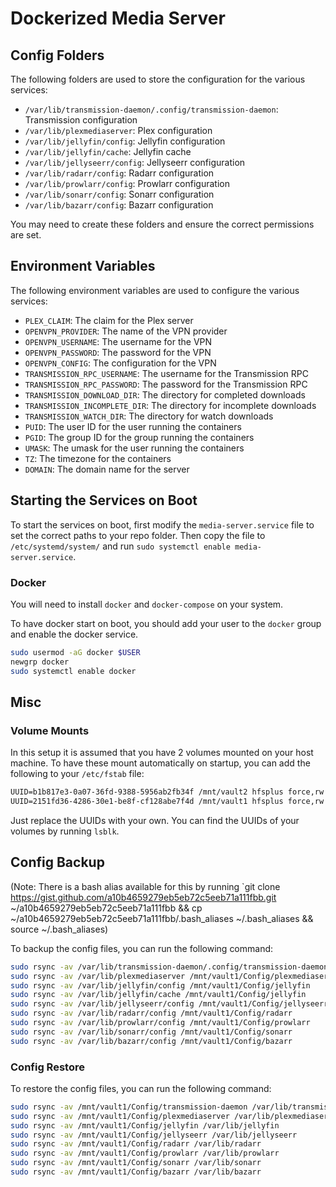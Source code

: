 # Dockerized Media Server

## Config Folders

The following folders are used to store the configuration for the various services:

- `/var/lib/transmission-daemon/.config/transmission-daemon`: Transmission configuration
- `/var/lib/plexmediaserver`: Plex configuration
- `/var/lib/jellyfin/config`: Jellyfin configuration
- `/var/lib/jellyfin/cache`: Jellyfin cache
- `/var/lib/jellyseerr/config`: Jellyseerr configuration
- `/var/lib/radarr/config`: Radarr configuration
- `/var/lib/prowlarr/config`: Prowlarr configuration
- `/var/lib/sonarr/config`: Sonarr configuration
- `/var/lib/bazarr/config`: Bazarr configuration

You may need to create these folders and ensure the correct permissions are set.

## Environment Variables

The following environment variables are used to configure the various services:

- `PLEX_CLAIM`: The claim for the Plex server
- `OPENVPN_PROVIDER`: The name of the VPN provider
- `OPENVPN_USERNAME`: The username for the VPN
- `OPENVPN_PASSWORD`: The password for the VPN
- `OPENVPN_CONFIG`: The configuration for the VPN
- `TRANSMISSION_RPC_USERNAME`: The username for the Transmission RPC
- `TRANSMISSION_RPC_PASSWORD`: The password for the Transmission RPC
- `TRANSMISSION_DOWNLOAD_DIR`: The directory for completed downloads
- `TRANSMISSION_INCOMPLETE_DIR`: The directory for incomplete downloads
- `TRANSMISSION_WATCH_DIR`: The directory for watch downloads
- `PUID`: The user ID for the user running the containers
- `PGID`: The group ID for the group running the containers
- `UMASK`: The umask for the user running the containers
- `TZ`: The timezone for the containers
- `DOMAIN`: The domain name for the server

## Starting the Services on Boot

To start the services on boot, first modify the `media-server.service` file to set the correct paths to your repo folder. Then copy the file to `/etc/systemd/system/` and run `sudo systemctl enable media-server.service`.

### Docker

You will need to install `docker` and `docker-compose` on your system.

To have docker start on boot, you should add your user to the `docker` group and enable the docker
service.

```bash
sudo usermod -aG docker $USER
newgrp docker
sudo systemctl enable docker
```

## Misc

### Volume Mounts

In this setup it is assumed that you have 2 volumes mounted on your host machine. To have these mount automatically on startup, you can add the following to your `/etc/fstab` file:

```txt
UUID=b1b817e3-0a07-36fd-9388-5956ab2fb34f /mnt/vault2 hfsplus force,rw 0 1
UUID=2151fd36-4286-30e1-be8f-cf128abe7f4d /mnt/vault1 hfsplus force,rw 0 1
```

Just replace the UUIDs with your own. You can find the UUIDs of your volumes by running `lsblk`.

## Config Backup

(Note: There is a bash alias available for this by running `git clone https://gist.github.com/a10b4659279eb5eb72c5eeb71a111fbb.git ~/a10b4659279eb5eb72c5eeb71a111fbb && cp ~/a10b4659279eb5eb72c5eeb71a111fbb/.bash_aliases ~/.bash_aliases && source ~/.bash_aliases)

To backup the config files, you can run the following command:

```bash
sudo rsync -av /var/lib/transmission-daemon/.config/transmission-daemon /mnt/vault1/Config/transmission-daemon
sudo rsync -av /var/lib/plexmediaserver /mnt/vault1/Config/plexmediaserver
sudo rsync -av /var/lib/jellyfin/config /mnt/vault1/Config/jellyfin
sudo rsync -av /var/lib/jellyfin/cache /mnt/vault1/Config/jellyfin
sudo rsync -av /var/lib/jellyseerr/config /mnt/vault1/Config/jellyseerr
sudo rsync -av /var/lib/radarr/config /mnt/vault1/Config/radarr
sudo rsync -av /var/lib/prowlarr/config /mnt/vault1/Config/prowlarr
sudo rsync -av /var/lib/sonarr/config /mnt/vault1/Config/sonarr
sudo rsync -av /var/lib/bazarr/config /mnt/vault1/Config/bazarr
```

### Config Restore

To restore the config files, you can run the following command:

```bash
sudo rsync -av /mnt/vault1/Config/transmission-daemon /var/lib/transmission-daemon/.config/transmission-daemon
sudo rsync -av /mnt/vault1/Config/plexmediaserver /var/lib/plexmediaserver
sudo rsync -av /mnt/vault1/Config/jellyfin /var/lib/jellyfin
sudo rsync -av /mnt/vault1/Config/jellyseerr /var/lib/jellyseerr
sudo rsync -av /mnt/vault1/Config/radarr /var/lib/radarr
sudo rsync -av /mnt/vault1/Config/prowlarr /var/lib/prowlarr
sudo rsync -av /mnt/vault1/Config/sonarr /var/lib/sonarr
sudo rsync -av /mnt/vault1/Config/bazarr /var/lib/bazarr
```
